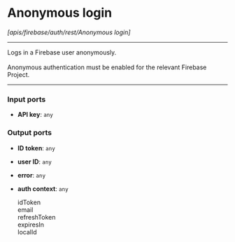 # Anonymous login

_[apis/firebase/auth/rest/Anonymous login]_

---

Logs in a Firebase user anonymously.<br>
<br>
Anonymous authentication must be enabled for the relevant Firebase Project.<br>

---

### Input ports

* __API key__: ` any `

### Output ports

* __ID token__: ` any `


* __user ID__: ` any `


* __error__: ` any `


* __auth context__: ` any `


    idToken<br>
    email<br>
    refreshToken<br>
    expiresIn<br>
    localId<br>

